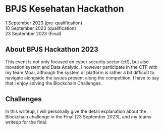 # BPJS Kesehatan Hackathon
1 September 2023 (pre-qualification)  
10 September 2023 (qualification)  
23 September 2023 (Final)

## About BPJS Hackathon 2023

This event is not only focused on cyber security sector (ctf), but also Inovation system and Data Analytic. I however participate in the CTF with my team Moai, although the system or platform is rather a bit difficult to navigate alongside the issues present along the competition, I have to say that i enjoy solving the Blockchain Challenges.

## Challenges

In this writeup, I will personally give the detail explanation about the Blockchain challenge in the Final (23 September 2023), and my teams writeup for the final.

